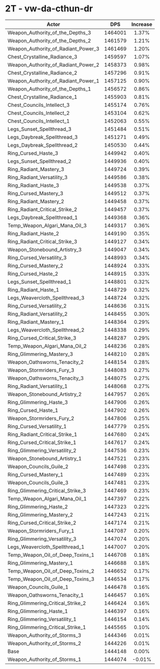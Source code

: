 # 2T - vw-da-cthun-dr
| Actor | DPS | Increase |
|---|:---:|:---:|
|Weapon_Authority_of_the_Depths_3|1464001|1.37%|
|Weapon_Authority_of_the_Depths_2|1461579|1.21%|
|Weapon_Authority_of_Radiant_Power_3|1461469|1.20%|
|Chest_Crystalline_Radiance_3|1459597|1.07%|
|Weapon_Authority_of_Radiant_Power_2|1458373|0.98%|
|Chest_Crystalline_Radiance_2|1457296|0.91%|
|Weapon_Authority_of_Radiant_Power_1|1457125|0.90%|
|Weapon_Authority_of_the_Depths_1|1456572|0.86%|
|Chest_Crystalline_Radiance_1|1455903|0.81%|
|Chest_Councils_Intellect_3|1455174|0.76%|
|Chest_Councils_Intellect_2|1453104|0.62%|
|Chest_Councils_Intellect_1|1452063|0.55%|
|Legs_Sunset_Spellthread_3|1451484|0.51%|
|Legs_Daybreak_Spellthread_3|1451271|0.49%|
|Legs_Daybreak_Spellthread_2|1450530|0.44%|
|Ring_Cursed_Haste_3|1449942|0.40%|
|Legs_Sunset_Spellthread_2|1449936|0.40%|
|Ring_Radiant_Mastery_3|1449724|0.39%|
|Ring_Radiant_Versatility_3|1449586|0.38%|
|Ring_Radiant_Haste_3|1449538|0.37%|
|Ring_Cursed_Mastery_3|1449512|0.37%|
|Ring_Radiant_Mastery_2|1449458|0.37%|
|Ring_Radiant_Critical_Strike_2|1449457|0.37%|
|Legs_Daybreak_Spellthread_1|1449368|0.36%|
|Temp_Weapon_Algari_Mana_Oil_3|1449317|0.36%|
|Ring_Radiant_Haste_2|1449190|0.35%|
|Ring_Radiant_Critical_Strike_3|1449127|0.34%|
|Weapon_Stonebound_Artistry_3|1449047|0.34%|
|Ring_Cursed_Versatility_3|1448993|0.34%|
|Ring_Cursed_Mastery_2|1448924|0.33%|
|Ring_Cursed_Haste_2|1448915|0.33%|
|Legs_Sunset_Spellthread_1|1448801|0.32%|
|Ring_Radiant_Haste_1|1448729|0.32%|
|Legs_Weavercloth_Spellthread_3|1448724|0.32%|
|Ring_Cursed_Versatility_2|1448636|0.31%|
|Ring_Radiant_Versatility_2|1448455|0.30%|
|Ring_Radiant_Mastery_1|1448364|0.29%|
|Legs_Weavercloth_Spellthread_2|1448338|0.29%|
|Ring_Cursed_Critical_Strike_3|1448287|0.29%|
|Temp_Weapon_Algari_Mana_Oil_2|1448236|0.28%|
|Ring_Glimmering_Mastery_3|1448210|0.28%|
|Weapon_Oathsworns_Tenacity_2|1448154|0.28%|
|Weapon_Stormriders_Fury_3|1448083|0.27%|
|Weapon_Oathsworns_Tenacity_3|1448075|0.27%|
|Ring_Radiant_Versatility_1|1448068|0.27%|
|Weapon_Stonebound_Artistry_2|1447957|0.26%|
|Ring_Glimmering_Haste_3|1447906|0.26%|
|Ring_Cursed_Haste_1|1447902|0.26%|
|Weapon_Stormriders_Fury_2|1447806|0.25%|
|Ring_Cursed_Versatility_1|1447779|0.25%|
|Ring_Radiant_Critical_Strike_1|1447680|0.24%|
|Ring_Cursed_Critical_Strike_1|1447617|0.24%|
|Ring_Glimmering_Versatility_2|1447536|0.23%|
|Weapon_Stonebound_Artistry_1|1447521|0.23%|
|Weapon_Councils_Guile_2|1447498|0.23%|
|Ring_Cursed_Mastery_1|1447489|0.23%|
|Weapon_Councils_Guile_3|1447481|0.23%|
|Ring_Glimmering_Critical_Strike_3|1447469|0.23%|
|Temp_Weapon_Algari_Mana_Oil_1|1447397|0.22%|
|Ring_Glimmering_Haste_2|1447323|0.22%|
|Ring_Glimmering_Mastery_2|1447243|0.21%|
|Ring_Cursed_Critical_Strike_2|1447174|0.21%|
|Weapon_Stormriders_Fury_1|1447087|0.20%|
|Ring_Glimmering_Versatility_3|1447074|0.20%|
|Legs_Weavercloth_Spellthread_1|1447007|0.20%|
|Temp_Weapon_Oil_of_Deep_Toxins_1|1446708|0.18%|
|Ring_Glimmering_Mastery_1|1446688|0.18%|
|Temp_Weapon_Oil_of_Deep_Toxins_2|1446652|0.17%|
|Temp_Weapon_Oil_of_Deep_Toxins_3|1446534|0.17%|
|Weapon_Councils_Guile_1|1446478|0.16%|
|Weapon_Oathsworns_Tenacity_1|1446457|0.16%|
|Ring_Glimmering_Critical_Strike_2|1446424|0.16%|
|Ring_Glimmering_Haste_1|1446397|0.16%|
|Ring_Glimmering_Versatility_1|1446154|0.14%|
|Ring_Glimmering_Critical_Strike_1|1445565|0.10%|
|Weapon_Authority_of_Storms_3|1444346|0.01%|
|Weapon_Authority_of_Storms_2|1444226|0.01%|
|Base|1444148|0.00%|
|Weapon_Authority_of_Storms_1|1444074|-0.01%|
